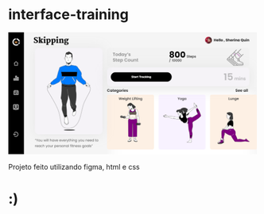 # interface-training

<img src="./Tranning.png" width="500px" alt="menu animado">

Projeto feito utilizando figma, html e css 

# :)
